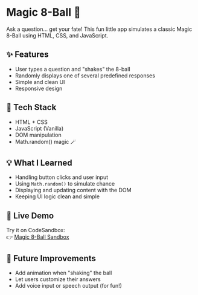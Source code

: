 # Magic 8-Ball 🎱

Ask a question... get your fate! This fun little app simulates a classic Magic 8-Ball using HTML, CSS, and JavaScript.

## ✨ Features
- User types a question and "shakes" the 8-ball
- Randomly displays one of several predefined responses
- Simple and clean UI
- Responsive design

## 🧰 Tech Stack
- HTML + CSS
- JavaScript (Vanilla)
- DOM manipulation
- Math.random() magic 🪄

## 💡 What I Learned
- Handling button clicks and user input
- Using `Math.random()` to simulate chance
- Displaying and updating content with the DOM
- Keeping UI logic clean and simple

## 👀 Live Demo
Try it on CodeSandbox:  
👉 [Magic 8-Ball Sandbox](https://codesandbox.io/p/sandbox/basic-magic-8ball-ppkhmp)

## 🧠 Future Improvements
- Add animation when "shaking" the ball
- Let users customize their answers
- Add voice input or speech output (for fun!)
